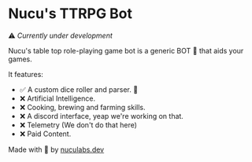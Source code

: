 # Nucu's TTRPG Bot

⚠️ _Currently under development_

Nucu's table top role-playing game bot is a generic BOT 🤖 that aids your games.

It features:
- ✅ A custom dice roller and parser. 🎲 
- ❌ Artificial Intelligence.
- ❌ Cooking, brewing and farming skills.
- ❌ A discord interface, yeap we're working on that.
- ❌ Telemetry (We don't do that here)
- ❌ Paid Content.

Made with 💞 by [nuculabs.dev](https://blog.nuculabs.dev)
